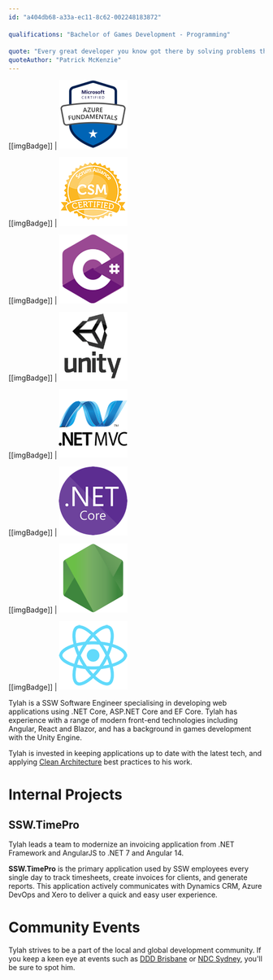 ```yaml
---
id: "a404db68-a33a-ec11-8c62-002248183872"

qualifications: "Bachelor of Games Development - Programming"

quote: "Every great developer you know got there by solving problems they were unqualified to solve until they actually did it."
quoteAuthor: "Patrick McKenzie"
---
```


[Editing profiles]: https://github.com/SSWConsulting/SSW.People.Profiles/wiki/5.-Editing-profiles

[[imgBadge]]
| ![Azure_Fundamentals_Badge](../badges/Certification-microsoft-azure-fundamentals.png)

[[imgBadge]]
| ![CSM_Badge](../badges/Certification-scrumalliance-master.png)

[[imgBadge]]
| ![C Sharp image badge](../badges/Developer-c-sharp.png)

[[imgBadge]]
| ![Unity3D image badge](../badges/Developer-Unity3d.png)

[[imgBadge]]
| ![Dotnet MVC image badge](../badges/Developer-dotnet-mvc.png)

[[imgBadge]]
| ![Dotnet Core image badge](../badges/Developer-dotnet-core.png)

[[imgBadge]]
| ![Nodejs image badge](../badges/Developer-node-js.png)

[[imgBadge]]
| ![React image badge](../badges/Developer-react.png)

Tylah is a SSW Software Engineer specialising in developing web applications using .NET Core, ASP.NET Core and EF Core. Tylah has experience with a range of modern front-end technologies including Angular, React and Blazor, and has a background in games development with the Unity Engine.

Tylah is invested in keeping applications up to date with the latest tech, and applying [Clean Architecture](https://www.ssw.com.au/rules/rules-to-better-clean-architecture) best practices to his work. 

# Internal Projects

## SSW.TimePro
Tylah leads a team to modernize an invoicing application from .NET Framework and AngularJS to .NET 7 and Angular 14.

**SSW.TimePro** is the primary application used by SSW employees every single day to track timesheets, create invoices for clients, and generate reports. This application actively communicates with Dynamics CRM, Azure DevOps and Xero to deliver a quick and easy user experience.

# Community Events
Tylah strives to be a part of the local and global development community. If you keep a keen eye at events such as [DDD Brisbane](https://www.dddbrisbane.com/) or [NDC Sydney](https://ndcsydney.com/), you'll be sure to spot him.

